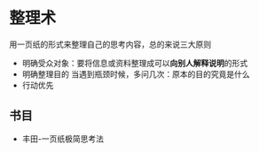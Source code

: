 # 整理术

用一页纸的形式来整理自己的思考内容，总的来说三大原则
* 明确受众对象：要将信息或资料整理成可以**向别人解释说明**的形式
* 明确整理目的
当遇到瓶颈时候，多问几次：原本的目的究竟是什么
* 行动优先




## 书目

* 丰田-一页纸极简思考法
